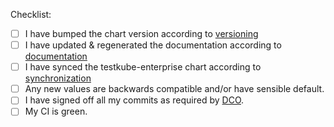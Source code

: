 Checklist:

* [ ] I have bumped the chart version according to [versioning](https://github.com/kubeshop/testkube-cloud-charts/blob/main/CONTRIBUTING.md#versioning)
* [ ] I have updated & regenerated the documentation according to [documentation](https://github.com/kubeshop/testkube-cloud-charts/blob/main/CONTRIBUTING.md#documentation)
* [ ] I have synced the testkube-enterprise chart according to [synchronization](https://github.com/kubeshop/testkube-cloud-charts/blob/main/CONTRIBUTING.md#synchronization)
* [ ] Any new values are backwards compatible and/or have sensible default.
* [ ] I have signed off all my commits as required by [DCO](https://github.com/kubeshop/testkube-cloud-charts/blob/master/community/CONTRIBUTING.md).
* [ ] My CI is green.

<!-- Changes are automatically published when merged to `main`. They are not published on branches. -->